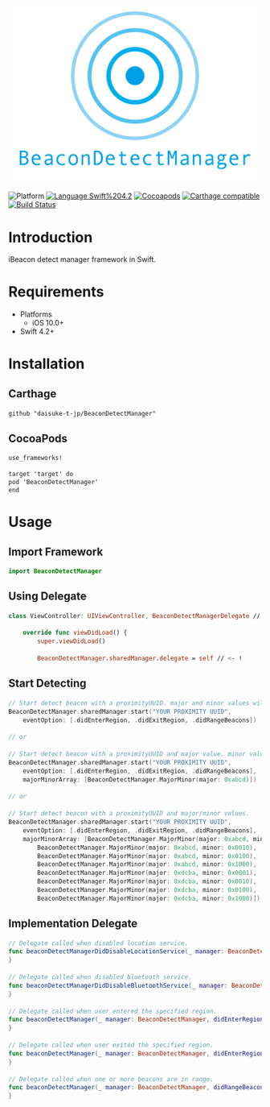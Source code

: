<img src="https://raw.githubusercontent.com/daisuke-t-jp/BeaconDetectManager/master/images/header.png" width="700"></br>
------
![Platform](https://img.shields.io/badge/Platform-iOS%20%7C%20macOS%20%7C%20tvOS-blue.svg)
[![Language Swift%204.2](https://img.shields.io/badge/Language-Swift%204.2-orange.svg)](https://developer.apple.com/swift)
[![Cocoapods](https://img.shields.io/cocoapods/v/BeaconDetectManager.svg)](https://cocoapods.org/pods/BeaconDetectManager)
[![Carthage compatible](https://img.shields.io/badge/Carthage-compatible-green.svg)](https://github.com/Carthage/Carthage)
[![Build Status](https://travis-ci.org/daisuke-t-jp/BeaconDetectManager.svg?branch=master)](https://travis-ci.org/daisuke-t-jp/BeaconDetectManager)


# Introduction

iBeacon detect manager framework in Swift.


# Requirements
- Platforms
  - iOS 10.0+
- Swift 4.2+


# Installation
## Carthage
`github "daisuke-t-jp/BeaconDetectManager"`

## CocoaPods
```
use_frameworks!

target 'target' do
pod 'BeaconDetectManager'
end
```


# Usage
## Import Framework

```swift
import BeaconDetectManager
```

## Using Delegate

```swift
class ViewController: UIViewController, BeaconDetectManagerDelegate // <- ! {

    override func viewDidLoad() {
        super.viewDidLoad()

        BeaconDetectManager.sharedManager.delegate = self // <- !
```

## Start Detecting

```swift
// Start detect beacon with a proximityUUID. major and minor values will be wildcarded.
BeaconDetectManager.sharedManager.start("YOUR PROXIMITY UUID",
    eventOption: [.didEnterRegion, .didExitRegion, .didRangeBeacons])
    
// or

// Start detect beacon with a proximityUUID and major value. minor value will be wildcarded.
BeaconDetectManager.sharedManager.start("YOUR PROXIMITY UUID",
    eventOption: [.didEnterRegion, .didExitRegion, .didRangeBeacons],
    majorMinorArray: [BeaconDetectManager.MajorMinor(major: 0xabcd)])

// or

// Start detect beacon with a proximityUUID and major/minor values.
BeaconDetectManager.sharedManager.start("YOUR PROXIMITY UUID",
    eventOption: [.didEnterRegion, .didExitRegion, .didRangeBeacons],
    majorMinorArray: [BeaconDetectManager.MajorMinor(major: 0xabcd, minor: 0x0001),
        BeaconDetectManager.MajorMinor(major: 0xabcd, minor: 0x0010),
        BeaconDetectManager.MajorMinor(major: 0xabcd, minor: 0x0100),
        BeaconDetectManager.MajorMinor(major: 0xabcd, minor: 0x1000),
        BeaconDetectManager.MajorMinor(major: 0xdcba, minor: 0x0001),
        BeaconDetectManager.MajorMinor(major: 0xdcba, minor: 0x0010),
        BeaconDetectManager.MajorMinor(major: 0xdcba, minor: 0x0100),
        BeaconDetectManager.MajorMinor(major: 0xdcba, minor: 0x1000)])
```

## Implementation Delegate
```swift
// Delegate called when disabled location service.
func beaconDetectManagerDidDisableLocationService(_ manager: BeaconDetectManager) {
}

// Delegate called when disabled bluetooth service.
func beaconDetectManagerDidDisableBluetoothService(_ manager: BeaconDetectManager) {
}

// Delegate called when user entered the specified region.
func beaconDetectManager(_ manager: BeaconDetectManager, didEnterRegion region: CLRegion) {
}

// Delegate called when user exited the specified region.
func beaconDetectManager(_ manager: BeaconDetectManager, didEnterRegion region: CLRegion) {
}

// Delegate called when one or more beacons are in range.
func beaconDetectManager(_ manager: BeaconDetectManager, didRangeBeacons beacons: [CLBeacon]) {
}
```
